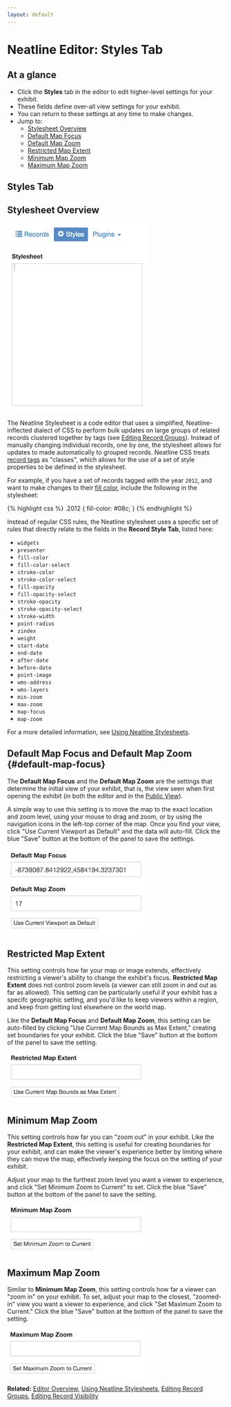 ```yaml
---
layout: default
---
```


# Neatline Editor: Styles Tab

## At a glance

- Click the **Styles** tab in the editor to edit higher-level settings for your exhibit.
- These fields define over-all view settings for your exhibit.
- You can return to these settings at any time to make changes.
- Jump to:
    * [Stylesheet Overview](#stylesheet-overview)
    * [Default Map Focus](#default-map-focus) 
    * [Default Map Zoom](#default-map-focus)
    * [Restricted Map Extent](#restricted-map-extent) 
    * [Minimum Map Zoom](#minimum-map-zoom)
    * [Maximum Map Zoom](#maximum-map-zoom)

## Styles Tab

## Stylesheet Overview

![Screenshot of stylesheet](images/stylesheet.png)

The Neatline Stylesheet is a code editor that uses a simplified, Neatline-inflected dialect of CSS to perform bulk updates on large groups of related records clustered together by tags (see [Editing Record Groups](style-tab-groups.html)). Instead of manually changing individual records, one by one, the stylesheet allows for updates to made automatically to grouped records. Neatline CSS treats [record tags](style-tab-groups.html) as "classes", which allows for the use of a set of style properties to be defined in the stylesheet. 

For example, if you have a set of records tagged with the year `2012`, and want to make changes to their [fill color](style-tab-colors.html), include the following in the stylesheet:

{% highlight css %}
.2012 {
fill-color: #08c;
}
{% endhighlight %}

Instead of regular CSS rules, the Neatline stylesheet uses a specific set of rules that directly relate to the fields in the **Record Style Tab**, listed here:
- `widgets`
- `presenter`
- `fill-color`
- `fill-color-select`
- `stroke-color`
- `stroke-color-select`
- `fill-opacity`
- `fill-opacity-select`
- `stroke-opacity`
- `stroke-opacity-select`
- `stroke-width`
- `point-radius`
- `zindex`
- `weight`
- `start-date`
- `end-date`
- `after-date`
- `before-date`
- `point-image`
- `wms-address`
- `wms-layers`
- `min-zoom`
- `max-zoom`
- `map-focus`
- `map-zoom`

For a more detailed information, see [Using Neatline Stylesheets](neatline-stylesheets.html).

## Default Map Focus and Default Map Zoom {#default-map-focus}

The **Default Map Focus** and the **Default Map Zoom** are the settings that determine the initial view of your exhibit, that is, the view seen when first opening the exhibit (in both the editor and in the [Public View](managing-exhibits.html#public-view)).

A simple way to use this setting is to move the map to the exact location and zoom level, using your mouse to drag and zoom, or by using the navigation icons in the left-top corner of the map. Once you find your view, click "Use Current Viewport as Default" and the data will auto-fill. Click the blue "Save" button at the bottom of the panel to save the settings. 

![Screenschot of default map zoom and focus](images/editor-map-focus.png)

## Restricted Map Extent

This setting controls how far your map or image extends, effectively restricting a viewer's ability to change the exhibit's focus. **Restricted Map Extent** does not control zoom levels (a viewer can still zoom in and out as far as allowed). This setting can be particularly useful if your exhibit has a specifc geographic setting, and you'd like to keep viewers within a region, and keep from getting lost elsewhere on the world map. 

Like the **Default Map Focus** and **Default Map Zoom**, this setting can be auto-filled by clicking "Use Current Map Bounds as Max Extent," creating set boundaries for your exhibit. Click the blue "Save" button at the bottom of the panel to save the setting.

![Screenshot of Restricted Map Extent Field](images/editor-map-extent.png)

## Minimum Map Zoom

This setting controls how far you can "zoom out" in your exhibit. Like the **Restricted Map Extent**, this setting is useful for creating boundaries for your exhibit, and can make the viewer's experience better by limiting where they can move the map, effectively keeping the focus on the setting of your exhibit.

Adjust your map to the furthest zoom level you want a viewer to experience, and click "Set Minimum Zoom to Current" to set. Click the blue "Save" button at the bottom of the panel to save the setting.

![Screenshot of Minimum Map Zoom Field](images/editor-min-zoom.png)

## Maximum Map Zoom

Similar to **Minimum Map Zoom**, this setting controls how far a viewer can "zoom in" on your exhibit. To set, adjust your map to the closest, "zoomed-in" view you want a viewer to experience, and click "Set Maximum Zoom to Current." Click the blue "Save" button at the bottom of the panel to save the setting.

![Screenshot of Max Map Zoom Field](images/editor-max-zoom.png)

**Related:** [Editor Overview](editor-overview.html), [Using Neatline Stylesheets](neatline-stylesheets.html), [Editing Record Groups](style-tab-groups.html), [Editing Record Visibility](style-tab-visibility.html)

